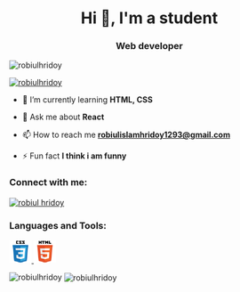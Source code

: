 
<h1 align="center">Hi 👋, I'm a student</h1>
<h3 align="center">Web developer</h3>

<p align="left"> <img src="https://komarev.com/ghpvc/?username=robiulhridoy&label=Profile%20views&color=0e75b6&style=flat" alt="robiulhridoy" /> </p>

<p align="left"> <a href="https://github.com/ryo-ma/github-profile-trophy"><img src="https://github-profile-trophy.vercel.app/?username=robiulhridoy" alt="robiulhridoy" /></a> </p>

- 🌱 I’m currently learning **HTML, CSS**

- 💬 Ask me about **React**

- 📫 How to reach me **robiulislamhridoy1293@gmail.com**

- ⚡ Fun fact **I think i am funny**

<h3 align="left">Connect with me:</h3>
<p align="left">
<a href="https://fb.com/robiul hridoy" target="blank"><img align="center" src="https://raw.githubusercontent.com/rahuldkjain/github-profile-readme-generator/master/src/images/icons/Social/facebook.svg" alt="robiul hridoy" height="30" width="40" /></a>
</p>

<h3 align="left">Languages and Tools:</h3>
<p align="left"> <a href="https://www.w3schools.com/css/" target="_blank" rel="noreferrer"> <img src="https://raw.githubusercontent.com/devicons/devicon/master/icons/css3/css3-original-wordmark.svg" alt="css3" width="40" height="40"/> </a> <a href="https://www.w3.org/html/" target="_blank" rel="noreferrer"> <img src="https://raw.githubusercontent.com/devicons/devicon/master/icons/html5/html5-original-wordmark.svg" alt="html5" width="40" height="40"/> </a> </p>

<p><img align="left" src="https://github-readme-stats.vercel.app/api/top-langs?username=robiulhridoy&show_icons=true&locale=en&layout=compact" alt="robiulhridoy" /></p>

<p>&nbsp;<img align="center" src="https://github-readme-stats.vercel.app/api?username=robiulhridoy&show_icons=true&locale=en" alt="robiulhridoy" /></p>
